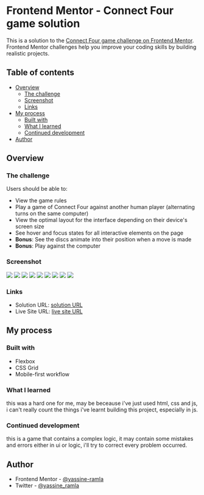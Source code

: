 # Frontend Mentor - Connect Four game solution

This is a solution to the [Connect Four game challenge on Frontend Mentor](https://www.frontendmentor.io/challenges/connect-four-game-6G8QVH923s). Frontend Mentor challenges help you improve your coding skills by building realistic projects.

## Table of contents

- [Overview](#overview)
  - [The challenge](#the-challenge)
  - [Screenshot](#screenshot)
  - [Links](#links)
- [My process](#my-process)
  - [Built with](#built-with)
  - [What I learned](#what-i-learned)
  - [Continued development](#continued-development)
- [Author](#author)

## Overview

### The challenge

Users should be able to:

- View the game rules
- Play a game of Connect Four against another human player (alternating turns on the same computer)
- View the optimal layout for the interface depending on their device's screen size
- See hover and focus states for all interactive elements on the page
- **Bonus**: See the discs animate into their position when a move is made
- **Bonus**: Play against the computer

### Screenshot

![](menu-mobile.png)
![](menu-tablet-desktop.png)
![](pause.png)
![](play-vs-cpu-mobile.png)
![](play-vs-cpu-tablet.png)
![](play-vs-player-desktop.png)
![](play-vs-player-mobile.png)
![](win-state.png)
![](winning-state-2.png)

### Links

- Solution URL: [solution URL](https://www.frontendmentor.io/solutions/connectfourgame-using-just-html-css-and-js-Oy1v0UD84w)
- Live Site URL: [live site URL](https://yassine-ramla.github.io/Connect-Four-game/)

## My process

### Built with

- Flexbox
- CSS Grid
- Mobile-first workflow

### What I learned

this was a hard one for me, may be beceause i've just used html, css and js, i can't really count the things i've learnt building this project, especially in js.

### Continued development

this is a game that contains a complex logic, it may contain some mistakes and errors either in ui or logic, i'll try to correct every problem occurred.

## Author

- Frontend Mentor - [@yassine-ramla](https://www.frontendmentor.io/profile/yassine-ramla)
- Twitter - [@yassine_ramla](https://www.twitter.com/yassine_ramla)
